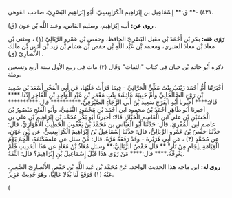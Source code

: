 ٤٢١) -** ق:** إِسْمَاعِيل بن إِبْرَاهِيم الْكَرَابِيسِيّ، أَبُو إِبْرَاهِيم البَصْرِيّ، صاحب القوهي.

**روى عن:** أبيه إِبْرَاهِيم، وسليم القاص، وعبد اللَّه بْن عون (ق) .

**رَوَى عَنه:** بكر بْن أَحْمَدَ بْن مقبل البَصْرِيّ الحافظ، وحفص بْن عَمْرو الرَّبَالِيّ (١) ، ومثنى بْن معاذ بْن معاذ العنبري، ومحمد بْن عَبْد اللَّهِ بْن حفص بْن هشام بْن زيد بْن أَنَس بْن مالك الأَنْصارِيّ (ق) .

ذكره أَبُو حاتم بْن حبان فِي كتاب "الثقات" وَقَال (٢) مات فِي ربيع الأول سنة أربع وتسعين ومئة.

أَخْبَرَتْنا أُمُّ أَحْمَدَ زَيْنَبُ بِنْتُ مَكِّيٍّ الْحَرَّانِيِّ - فِيمَا قَرَأْتُ عَلَيْهَا، عَن أَبِي الْفَخْرِ أَسْعَدَ بْنِ سَعِيد بْنِ رَوْحٍ الصَّالْحَانِيِّ وأُمِّ حَبِيبَةَ عَائِشَةَ بِنْتِ مَعْمَرِ بْنِ عَبْدِ الْوَاحِدِ بْنِ الْفَاخِرِ إِذْنا،**** قَالا:**** أخبرنا أَبُو الْفَرَجِ سَعِيد بْنُ أَبي الرَّجَاءِ الصَّيْرَفِيُّ،********** قال:********** أخبرنا أَبُو طَاهِرٍ أَحْمَدُ بْنُ محمود ابن أَحْمَدَ بْنِ مَحْمُودٍ الثَّقَفِيُّ، وأَبُو الْفَتْحِ مَنْصُورُ بْنُ الْحُسَيْنِ بْنِ علي ابن الْقَاسِمِ الْخَبَّازُ، قَالا: أخبرنا أَبُو بَكْر مُحَمَّد بْن إِبْرَاهِيم بْن علي بن عاصم ابن الْمُقْرِئِ، قال: حَدَّثَنَا أَبُو الْعَبَّاسِ بن مُحَمَّدُ بْنُ يَعْقُوبَ الْخَطِيبُ الأَهْوَازِيُّ، قال: حَدَّثَنَا حَفْصُ بْنُ عَمْرو الرَّبَالِيُّ، قال: حَدَّثَنَا إِسْمَاعِيلُ بْنُ إِبْرَاهِيمَ الْكَرَابِيسِيُّ، عن ابْنِ عَوْنٍ، عن مُحَمَّدٍ (٣) ، عَن أَبِي هُرَيْرة - وقَدْ رَفَعَهُ مَرَّةً، قال: مَنْ سئل عن علمفَكَتَمَهُ، أُلْجِمَ يَوْمَ الْقِيَامَةِ بِلِجَامٍ مِنْ نَارٍ".** قال حَفْصٌ الرَّبَالِيُّ:** وسئل مُعَاذُ بْنُ مُعَاذٍ عن هَذَا الْحَدِيثِ فَلَمْ يَعْرِفْهُ،**** قال:**** مَنْ رَوَى هَذَا قَبْلَ إِسْمَاعِيلَ بْنِ إِبْرَاهِيمَ؟ قال: الثِّقَةُ.

**روى له:** ابن ماجه هذا الحديث الواحد، عَنْ مُحَمَّد بْن عَبد اللَّهِ بْنِ حَفْصٍ الأَنْصارِيّ الصَّغِيرِ، عَنْهُ (١) فَوَقَعَ لَنا بَدَلا عَالِيًا، وهُوَ حَدِيثٌ عَزِيزٌ.

(